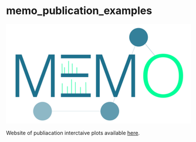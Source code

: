 # memo_publication_examples

![memo_logo](docs/memo_logo.jpg)

Website of publiacation interctaive plots available [here](https://mandelbrot-project.github.io/memo_publication_examples/).
